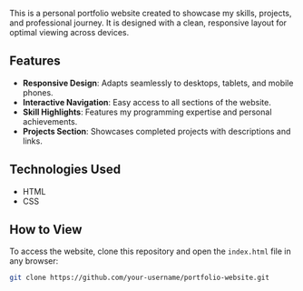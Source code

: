 This is a personal portfolio website created to showcase my skills, projects, and professional journey. It is designed with a clean, responsive layout for optimal viewing across devices.

## Features
- **Responsive Design**: Adapts seamlessly to desktops, tablets, and mobile phones.
- **Interactive Navigation**: Easy access to all sections of the website.
- **Skill Highlights**: Features my programming expertise and personal achievements.
- **Projects Section**: Showcases completed projects with descriptions and links.

## Technologies Used
- HTML
- CSS

## How to View
To access the website, clone this repository and open the `index.html` file in any browser:
```bash
git clone https://github.com/your-username/portfolio-website.git
